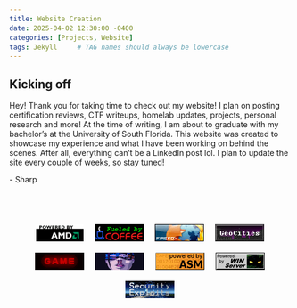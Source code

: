 ```yaml
---
title: Website Creation
date: 2025-04-02 12:30:00 -0400
categories: [Projects, Website]
tags: Jekyll     # TAG names should always be lowercase
---
```


## Kicking off

Hey! Thank you for taking time to check out my website! I plan on posting certification reviews, CTF writeups, homelab updates, projects, personal research and more! At the time of writing, I am about to graduate with my bachelor’s at the University of South Florida. This website was created to showcase my experience and what I have been working on behind the scenes. After all, everything can’t be a LinkedIn post lol. I plan to update the site every couple of weeks, so stay tuned! 


\- Sharp











<br></br>



<div style="display: flex; flex-wrap: wrap; justify-content: center;">
  <img src="../assets/gifs/amd_powered.gif" alt="GIF 1" style="max-width: 100%; height: auto; margin: 10px;">
  <img src="../assets/gifs/coffee.gif" alt="GIF 2" style="max-width: 100%; height: auto; margin: 10px;">
  <img src="../assets/gifs/firefox3.gif" alt="GIF 2" style="max-width: 100%; height: auto; margin: 10px;">
  <img src="../assets/gifs/geocities_skyline.gif" alt="GIF 2" style="max-width: 100%; height: auto; margin: 10px;">
  <img src="../assets/gifs/next_game.gif" alt="GIF 2" style="max-width: 100%; height: auto; margin: 10px;">
  <img src="../assets/gifs/volta.gif" alt="GIF 2" style="max-width: 100%; height: auto; margin: 10px;">
  <img src="../assets/gifs/poweredbyasm_88x31.gif" alt="GIF 2" style="max-width: 100%; height: auto; margin: 10px;">
  <img src="../assets/gifs/wcpower.gif" alt="GIF 2" style="max-width: 100%; height: auto; margin: 10px;">
  <img src="../assets/gifs/deadlyprogramming.gif" alt="GIF 2" style="max-width: 100%; height: auto; margin: 10px;">
</div>
